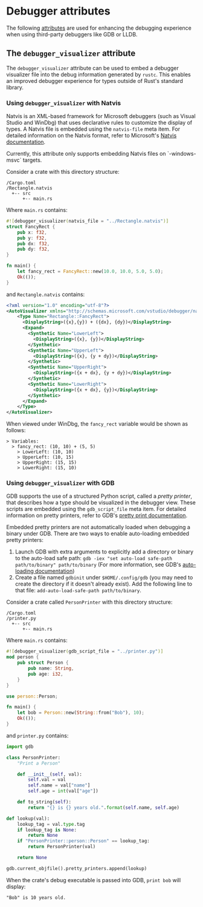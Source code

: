 # Debugger attributes

The following [attributes] are used for enhancing the debugging experience when using third-party debuggers like GDB or LLDB.

## The `debugger_visualizer` attribute

The `debugger_visualizer` attribute can be used to embed a debugger visualizer file into the debug information generated by `rustc`.
This enables an improved debugger experience for types outside of Rust's standard library.

### Using `debugger_visualizer` with Natvis

Natvis is an XML-based framework for Microsoft debuggers (such as Visual Studio and WinDbg) that uses declarative rules to customize the display of types.
A Natvis file is embedded using the `natvis-file` meta item.
For detailed information on the Natvis format, refer to Microsoft's [Natvis documentation].

<div class="warning">
Currently, this attribute only supports embedding Natvis files on `-windows-msvc` targets.
</div>

Consider a crate with this directory structure:

```text
/Cargo.toml
/Rectangle.natvis
  +-- src
      +-- main.rs
```

Where `main.rs` contains:

```rust ignore
#![debugger_visualizer(natvis_file = "../Rectangle.natvis")]
struct FancyRect {
    pub x: f32,
    pub y: f32,
    pub dx: f32,
    pub dy: f32,
}

fn main() {
    let fancy_rect = FancyRect::new(10.0, 10.0, 5.0, 5.0);
    Ok(());
}
```

and `Rectangle.natvis` contains:

```xml
<?xml version="1.0" encoding="utf-8"?>
<AutoVisualizer xmlns="http://schemas.microsoft.com/vstudio/debugger/natvis/2010">
    <Type Name="Rectangle::FancyRect">
      <DisplayString>({x},{y}) + ({dx}, {dy})</DisplayString>
      <Expand>
        <Synthetic Name="LowerLeft">
          <DisplayString>({x}, {y})</DisplayString>
        </Synthetic>
        <Synthetic Name="UpperLeft">
          <DisplayString>({x}, {y + dy})</DisplayString>
        </Synthetic>
        <Synthetic Name="UpperRight">
          <DisplayString>({x + dx}, {y + dy})</DisplayString>
        </Synthetic>
        <Synthetic Name="LowerRight">
          <DisplayString>({x + dx}, {y})</DisplayString>
        </Synthetic>
      </Expand>
    </Type>
</AutoVisualizer>
```

When viewed under WinDbg, the `fancy_rect` variable would be shown as follows:

```text
> Variables:
  > fancy_rect: (10, 10) + (5, 5)
    > LowerLeft: (10, 10)
    > UpperLeft: (10, 15)
    > UpperRight: (15, 15)
    > LowerRight: (15, 10)
```

### Using `debugger_visualizer` with GDB

GDB supports the use of a structured Python script, called a *pretty printer*, that describes how a type should be visualized in the debugger view.
These scripts are embedded using the `gdb_script_file` meta item.
For detailed information on pretty printers, refer to GDB's [pretty print documentation].

Embedded pretty printers are not automatically loaded when debugging a binary under GDB.
There are two ways to enable auto-loading embedded pretty printers:
1. Launch GDB with extra arguments to explicitly add a directory or binary to the auto-load safe path: `gdb -iex "set auto-load safe-path path/to/binary" path/to/binary` (For more information, see GDB's [auto-loading documentation])
1. Create a file named `gdbinit` under `$HOME/.config/gdb` (you may need to create the directory if it doesn't already exist). Add the following line to that file: `add-auto-load-safe-path path/to/binary`.

Consider a crate called `PersonPrinter` with this directory structure:

```text
/Cargo.toml
/printer.py
  +-- src
      +-- main.rs
```

Where `main.rs` contains:

```rust ignore
#![debugger_visualizer(gdb_script_file = "../printer.py")]
mod person {
    pub struct Person {
        pub name: String,
        pub age: i32,
    }
}

use person::Person;

fn main() {
    let bob = Person::new(String::from("Bob"), 10);
    Ok(());
}
```

and `printer.py` contains:

```python
import gdb

class PersonPrinter:
    "Print a Person"

    def __init__(self, val):
        self.val = val
        self.name = val["name"]
        self.age = int(val["age"])

    def to_string(self):
        return "{} is {} years old.".format(self.name, self.age)

def lookup(val):
    lookup_tag = val.type.tag
    if lookup_tag is None:
        return None
    if "PersonPrinter::person::Person" == lookup_tag:
        return PersonPrinter(val)

    return None

gdb.current_objfile().pretty_printers.append(lookup)
```

When the crate's debug executable is passed into GDB, `print bob` will display:

```text
"Bob" is 10 years old.
```

[auto-loading documentation]: https://sourceware.org/gdb/onlinedocs/gdb/Auto_002dloading-safe-path.html
[attributes]: ../attributes.md
[Natvis documentation]: https://docs.microsoft.com/en-us/visualstudio/debugger/create-custom-views-of-native-objects
[pretty print documentation]: https://sourceware.org/gdb/onlinedocs/gdb/Pretty-Printing.html
